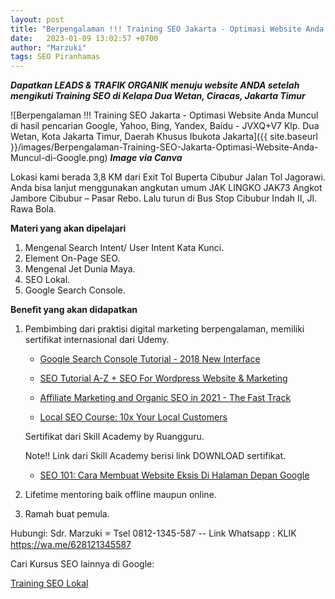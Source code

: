 ```yaml
---
layout: post
title: "Berpengalaman !!! Training SEO Jakarta - Optimasi Website Anda Muncul di Google"
date:   2023-01-09 13:02:57 +0700
author: "Marzuki"
tags: SEO Piranhamas
---
```

***Dapatkan LEADS & TRAFIK ORGANIK menuju website ANDA setelah mengikuti Training SEO di Kelapa Dua Wetan, Ciracas, Jakarta Timur***

![Berpengalaman !!! Training SEO Jakarta - Optimasi Website Anda Muncul di hasil pencarian Google, Yahoo, Bing, Yandex, Baidu - JVXQ+V7 Klp. Dua Wetan, Kota Jakarta Timur, Daerah Khusus Ibukota Jakarta]({{ site.baseurl }}/images/Berpengalaman-Training-SEO-Jakarta-Optimasi-Website-Anda-Muncul-di-Google.png) ***Image via Canva***

Lokasi kami berada 3,8 KM dari Exit Tol Buperta Cibubur Jalan Tol Jagorawi. Anda bisa lanjut menggunakan angkutan umum JAK LINGKO JAK73 Angkot Jambore Cibubur – Pasar Rebo. Lalu turun di Bus Stop Cibubur Indah II, Jl. Rawa Bola.

**Materi yang akan dipelajari**

1. Mengenal Search Intent/ User Intent Kata Kunci.
2. Element On-Page SEO.
3. Mengenal Jet Dunia Maya.
4. SEO Lokal.
5. Google Search Console.

**Benefit yang akan didapatkan**

1. Pembimbing dari praktisi digital marketing berpengalaman, memiliki sertifikat internasional dari Udemy.
    - <a href="https://www.udemy.com/certificate/UC-9a90b3f0-b2d2-49d0-96b6-37c6b7770861/" target="_blank">Google Search Console Tutorial - 2018 New Interface</a>

    - <a href="https://www.udemy.com/certificate/UC-5a6ea32c-31f0-4a29-93bb-5c8f2744ea7a/" target="_blank">SEO Tutorial A-Z + SEO For Wordpress Website & Marketing</a>

    - <a href="https://www.udemy.com/certificate/UC-fcca34c5-94be-4806-970a-56e3f2c6127c/" target="_blank">Affiliate Marketing and Organic SEO in 2021 - The Fast Track</a>

    - <a href="https://www.udemy.com/certificate/UC-d7aa3cb8-a685-423d-a23e-8577cfe441b4/" target="_blank">Local SEO Course: 10x Your Local Customers</a>

    Sertifikat dari Skill Academy by Ruangguru.

    Note!! Link dari Skill Academy berisi link DOWNLOAD sertifikat.
    - <a href="https://img-certificate.ruangguru.com/GEBEB767EQKJAGL7/CERT-0WBS1ZTS.jpg?orig=1" target="_blank">SEO 101: Cara Membuat Website Eksis Di Halaman Depan Google</a>


2. Lifetime mentoring baik offline maupun online.
3. Ramah buat pemula.

Hubungi: Sdr. Marzuki
&#128382; Tsel 0812-1345-587 --
Link Whatsapp : KLIK <a href="https://wa.me/628121345587" rel="nofollow" target="_blank">https://wa.me/628121345587</a>

Cari Kursus SEO lainnya di Google:

<a href="https://www.google.com/search?q=training+seo+lokal" target="_blank">Training SEO Lokal</a>